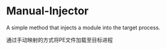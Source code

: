 # Manual-Injector

A simple method that injects a module into the target process. 

通过手动映射的方式将PE文件加载至目标进程
